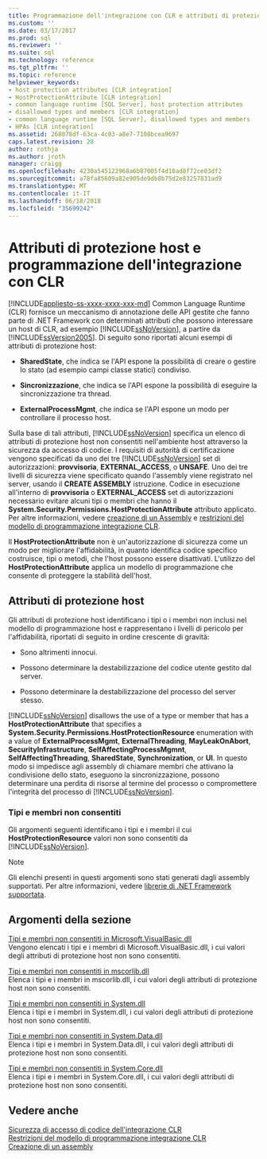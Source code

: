 ```yaml
---
title: Programmazione dell'integrazione con CLR e attributi di protezione host | Documenti Microsoft
ms.custom: ''
ms.date: 03/17/2017
ms.prod: sql
ms.reviewer: ''
ms.suite: sql
ms.technology: reference
ms.tgt_pltfrm: ''
ms.topic: reference
helpviewer_keywords:
- host protection attributes [CLR integration]
- HostProtectionAttribute [CLR integration]
- common language runtime [SQL Server], host protection attributes
- disallowed types and members [CLR integration]
- common language runtime [SQL Server], disallowed types and members
- HPAs [CLR integration]
ms.assetid: 268078df-63ca-4c03-a8e7-7108bcea9697
caps.latest.revision: 28
author: rothja
ms.author: jroth
manager: craigg
ms.openlocfilehash: 4230a545122968a6b87005f4d10ad8f72ce03df2
ms.sourcegitcommit: a78fa85609a82e905de9db8b75d2e83257831ad9
ms.translationtype: MT
ms.contentlocale: it-IT
ms.lasthandoff: 06/18/2018
ms.locfileid: "35699242"
---
```

# <a name="host-protection-attributes-and-clr-integration-programming"></a>Attributi di protezione host e programmazione dell'integrazione con CLR
[!INCLUDE[appliesto-ss-xxxx-xxxx-xxx-md](../../includes/appliesto-ss-xxxx-xxxx-xxx-md.md)]
  Common Language Runtime (CLR) fornisce un meccanismo di annotazione delle API gestite che fanno parte di .NET Framework con determinati attributi che possono interessare un host di CLR, ad esempio [!INCLUDE[ssNoVersion](../../includes/ssnoversion-md.md)], a partire da [!INCLUDE[ssVersion2005](../../includes/ssversion2005-md.md)]. Di seguito sono riportati alcuni esempi di attributi di protezione host:  
  
-   **SharedState**, che indica se l'API espone la possibilità di creare o gestire lo stato (ad esempio campi classe statici) condiviso.  
  
-   **Sincronizzazione**, che indica se l'API espone la possibilità di eseguire la sincronizzazione tra thread.  
  
-   **ExternalProcessMgmt**, che indica se l'API espone un modo per controllare il processo host.  
  
 Sulla base di tali attributi, [!INCLUDE[ssNoVersion](../../includes/ssnoversion-md.md)] specifica un elenco di attributi di protezione host non consentiti nell'ambiente host attraverso la sicurezza da accesso di codice. I requisiti di autorità di certificazione vengono specificati da uno dei tre [!INCLUDE[ssNoVersion](../../includes/ssnoversion-md.md)] set di autorizzazioni: **provvisoria**, **EXTERNAL_ACCESS**, o **UNSAFE**. Uno dei tre livelli di sicurezza viene specificato quando l'assembly viene registrato nel server, usando il **CREATE ASSEMBLY** istruzione. Codice in esecuzione all'interno di **provvisoria** o **EXTERNAL_ACCESS** set di autorizzazioni necessario evitare alcuni tipi o membri che hanno il **System.Security.Permissions.HostProtectionAttribute** attributo applicato. Per altre informazioni, vedere [creazione di un Assembly](../../relational-databases/clr-integration/assemblies/creating-an-assembly.md) e [restrizioni del modello di programmazione integrazione CLR](../../relational-databases/clr-integration/database-objects/clr-integration-programming-model-restrictions.md).  
  
 Il **HostProtectionAttribute** non è un'autorizzazione di sicurezza come un modo per migliorare l'affidabilità, in quanto identifica codice specifico costruisce, tipi o metodi, che l'host possono essere disattivati. L'utilizzo del **HostProtectionAttribute** applica un modello di programmazione che consente di proteggere la stabilità dell'host.  
  
## <a name="host-protection-attributes"></a>Attributi di protezione host  
 Gli attributi di protezione host identificano i tipi o i membri non inclusi nel modello di programmazione host e rappresentano i livelli di pericolo per l'affidabilità, riportati di seguito in ordine crescente di gravità:  
  
-   Sono altrimenti innocui.  
  
-   Possono determinare la destabilizzazione del codice utente gestito dal server.  
  
-   Possono determinare la destabilizzazione del processo del server stesso.  
  
 [!INCLUDE[ssNoVersion](../../includes/ssnoversion-md.md)] disallows the use of a type or member that has a **HostProtectionAttribute** that specifies a **System.Security.Permissions.HostProtectionResource** enumeration with a value of **ExternalProcessMgmt**, **ExternalThreading**, **MayLeakOnAbort**, **SecurityInfrastructure**, **SelfAffectingProcessMgmnt**, **SelfAffectingThreading**, **SharedState**, **Synchronization**, or **UI**. In questo modo si impedisce agli assembly di chiamare membri che attivano la condivisione dello stato, eseguono la sincronizzazione, possono determinare una perdita di risorse al termine del processo o compromettere l'integrità del processo di [!INCLUDE[ssNoVersion](../../includes/ssnoversion-md.md)].  
  
### <a name="disallowed-types-and-members"></a>Tipi e membri non consentiti  
 Gli argomenti seguenti identificano i tipi e i membri il cui **HostProtectionResource** valori non sono consentiti da [!INCLUDE[ssNoVersion](../../includes/ssnoversion-md.md)].  
  
> [!NOTE]  
>  Gli elenchi presenti in questi argomenti sono stati generati dagli assembly supportati.  Per altre informazioni, vedere [librerie di .NET Framework supportata](../../relational-databases/clr-integration/database-objects/supported-net-framework-libraries.md).  
  
## <a name="in-this-section"></a>Argomenti della sezione  
 [Tipi e membri non consentiti in Microsoft.VisualBasic.dll](../../relational-databases/clr-integration-security-host-protection-attributes/disallowed-types-and-members-in-microsoft-visualbasic-dll.md)  
 Vengono elencati i tipi e i membri di Microsoft.VisualBasic.dll, i cui valori degli attributi di protezione host non sono consentiti.  
  
 [Tipi e membri non consentiti in mscorlib.dll](../../relational-databases/clr-integration-security-host-protection-attributes/disallowed-types-and-members-in-mscorlib-dll.md)  
 Elenca i tipi e i membri in mscorlib.dll, i cui valori degli attributi di protezione host non sono consentiti.  
  
 [Tipi e membri non consentiti in System.dll](../../relational-databases/clr-integration-security-host-protection-attributes/disallowed-types-and-members-in-system-dll.md)  
 Elenca i tipi e i membri in System.dll, i cui valori degli attributi di protezione host non sono consentiti.  
  
 [Tipi e membri non consentiti in System.Data.dll](../../relational-databases/clr-integration-security-host-protection-attributes/disallowed-types-and-members-in-system-data-dll.md)  
 Elenca i tipi e i membri in System.Data.dll, i cui valori degli attributi di protezione host non sono consentiti.  
  
 [Tipi e membri non consentiti in System.Core.dll](../../relational-databases/clr-integration-security-host-protection-attributes/disallowed-types-and-members-in-system-core-dll.md)  
 Elenca i tipi e i membri in System.Core.dll, i cui valori degli attributi di protezione host non sono consentiti.  
  
## <a name="see-also"></a>Vedere anche  
 [Sicurezza di accesso di codice dell'integrazione CLR](../../relational-databases/clr-integration/security/clr-integration-code-access-security.md)   
 [Restrizioni del modello di programmazione integrazione CLR](../../relational-databases/clr-integration/database-objects/clr-integration-programming-model-restrictions.md)   
 [Creazione di un assembly](../../relational-databases/clr-integration/assemblies/creating-an-assembly.md)  
  
  
